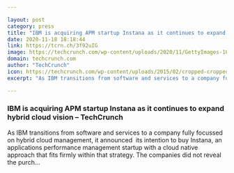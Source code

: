```yaml
---

layout: post
category: press
title: "IBM is acquiring APM startup Instana as it continues to expand hybrid cloud vision"
date: 2020-11-18 18:18:44
link: https://tcrn.ch/3f92uIG
image: https://techcrunch.com/wp-content/uploads/2020/11/GettyImages-1040906882.jpg?w=600
domain: techcrunch.com
author: "TechCrunch"
icon: https://techcrunch.com/wp-content/uploads/2015/02/cropped-cropped-favicon-gradient.png?w=180
excerpt: "As IBM transitions from software and services to a company fully focussed on hybrid cloud management, it announced  its intention to buy Instana, an applications performance management startup with a cloud native approach that fits firmly within that strategy. The companies did not reveal the purch…"

---
```


### IBM is acquiring APM startup Instana as it continues to expand hybrid cloud vision – TechCrunch

As IBM transitions from software and services to a company fully focussed on hybrid cloud management, it announced  its intention to buy Instana, an applications performance management startup with a cloud native approach that fits firmly within that strategy. The companies did not reveal the purch…